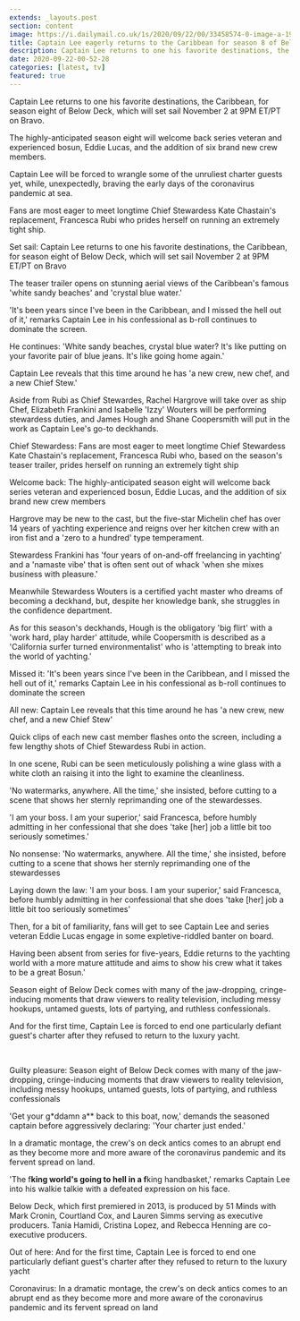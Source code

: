 ```yaml
---
extends: _layouts.post
section: content
image: https://i.dailymail.co.uk/1s/2020/09/22/00/33458574-0-image-a-19_1600731095472.jpg 
title: Captain Lee eagerly returns to the Caribbean for season 8 of Below Deck 
description: Captain Lee returns to one his favorite destinations, the Caribbean, for season eight of Below Deck, which will set sail November 2 at 9PM ET/PT on Bravo. 
date: 2020-09-22-00-52-28 
categories: [latest, tv] 
featured: true 
--- 
```

Captain Lee returns to one his favorite destinations, the Caribbean, for season eight of Below Deck, which will set sail November 2 at 9PM ET/PT on Bravo.

The highly-anticipated season eight will welcome back series veteran and experienced bosun, Eddie Lucas, and the addition of six brand new crew members.

Captain Lee will be forced to wrangle some of the unruliest charter guests yet, while, unexpectedly, braving the early days of the coronavirus pandemic at sea.

Fans are most eager to meet longtime Chief Stewardess Kate Chastain's replacement, Francesca Rubi who prides herself on running an extremely tight ship. 



Set sail: Captain Lee returns to one his favorite destinations, the Caribbean, for season eight of Below Deck, which will set sail November 2 at 9PM ET/PT on Bravo

The teaser trailer opens on stunning aerial views of the Caribbean's famous 'white sandy beaches' and 'crystal blue water.'

'It's been years since I've been in the Caribbean, and I missed the hell out of it,' remarks Captain Lee in his confessional as b-roll continues to dominate the screen. 

He continues: 'White sandy beaches, crystal blue water? It's like putting on your favorite pair of blue jeans. It's like going home again.'

Captain Lee reveals that this time around he has 'a new crew, new chef, and a new Chief Stew.'

Aside from Rubi as Chief Stewardes, Rachel Hargrove will take over as ship Chef, Elizabeth Frankini and Isabelle 'Izzy' Wouters will be performing stewardess duties, and James Hough and Shane Coopersmith will put in the work as Captain Lee's go-to deckhands. 

Chief Stewardess: Fans are most eager to meet longtime Chief Stewardess Kate Chastain's replacement, Francesca Rubi who, based on the season's teaser trailer, prides herself on running an extremely tight ship

Welcome back: The highly-anticipated season eight will welcome back series veteran and experienced bosun, Eddie Lucas, and the addition of six brand new crew members

Hargrove may be new to the cast, but the five-star Michelin chef has over 14 years of yachting experience and reigns over her kitchen crew with an iron fist and a 'zero to a hundred' type temperament.

Stewardess Frankini has 'four years of on-and-off freelancing in yachting' and a 'namaste vibe' that is often sent out of whack 'when she mixes business with pleasure.'

Meanwhile Stewardess Wouters is a certified yacht master who dreams of becoming a deckhand, but, despite her knowledge bank, she struggles in the confidence department.

As for this season's deckhands, Hough is the obligatory 'big flirt' with a 'work hard, play harder' attitude, while Coopersmith is described as a 'California surfer turned environmentalist' who is 'attempting to break into the world of yachting.'

Missed it: 'It's been years since I've been in the Caribbean, and I missed the hell out of it,' remarks Captain Lee in his confessional as b-roll continues to dominate the screen

All new: Captain Lee reveals that this time around he has 'a new crew, new chef, and a new Chief Stew'

Quick clips of each new cast member flashes onto the screen, including a few lengthy shots of Chief Stewardess Rubi in action.

In one scene, Rubi can be seen meticulously polishing a wine glass with a white cloth an raising it into the light to examine the cleanliness. 

'No watermarks, anywhere. All the time,' she insisted, before cutting to a scene that shows her sternly reprimanding one of the stewardesses.

'I am your boss. I am your superior,' said Francesca, before humbly admitting in her confessional that she does 'take [her] job a little bit too seriously sometimes.'  

No nonsense: 'No watermarks, anywhere. All the time,' she insisted, before cutting to a scene that shows her sternly reprimanding one of the stewardesses

Laying down the law: 'I am your boss. I am your superior,' said Francesca, before humbly admitting in her confessional that she does 'take [her] job a little bit too seriously sometimes'

Then, for a bit of familiarity, fans will get to see Captain Lee and series veteran Eddie Lucas engage in some expletive-riddled banter on board.

Having been absent from series for five-years, Eddie returns to the yachting world with a more mature attitude and aims to show his crew what it takes to be a great Bosun.' 

Season eight of Below Deck comes with many of the jaw-dropping, cringe-inducing moments that draw viewers to reality television, including messy hookups, untamed guests, lots of partying, and ruthless confessionals.

And for the first time, Captain Lee is forced to end one particularly defiant guest's charter after they refused to return to the luxury yacht.

 

Guilty pleasure: Season eight of Below Deck comes with many of the jaw-dropping, cringe-inducing moments that draw viewers to reality television, including messy hookups, untamed guests, lots of partying, and ruthless confessionals

'Get your g*ddamn a** back to this boat, now,' demands the seasoned captain before aggressively declaring: 'Your charter just ended.'

In a dramatic montage, the crew's on deck antics comes to an abrupt end as they become more and more aware of the coronavirus pandemic and its fervent spread on land.

'The f**king world's going to hell in a f**king handbasket,' remarks Captain Lee into his walkie talkie with a defeated expression on his face. 

Below Deck, which first premiered in 2013, is produced by 51 Minds with Mark Cronin, Courtland Cox, and Lauren Simms serving as executive producers. Tania Hamidi, Cristina Lopez, and Rebecca Henning are co-executive producers. 

Out of here: And for the first time, Captain Lee is forced to end one particularly defiant guest's charter after they refused to return to the luxury yacht

Coronavirus: In a dramatic montage, the crew's on deck antics comes to an abrupt end as they become more and more aware of the coronavirus pandemic and its fervent spread on land

